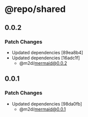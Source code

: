# @repo/shared

## 0.0.2

### Patch Changes

- Updated dependencies [89ea8b4]
- Updated dependencies [16adc1f]
  - @m2d/mermaid@0.0.2

## 0.0.1

### Patch Changes

- Updated dependencies [98da0fb]
  - @m2d/mermaid@0.0.1

